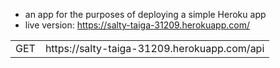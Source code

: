 - an app for the purposes of deploying a simple Heroku app
- live version:  https://salty-taiga-31209.herokuapp.com/


<table>
<tr>
  <td>GET</td>
  <td>https://salty-taiga-31209.herokuapp.com/api</td>
</tr>
  
</table>
